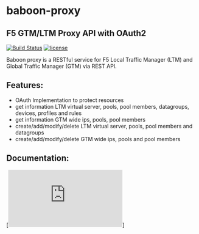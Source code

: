 # baboon-proxy
## F5 GTM/LTM Proxy API with OAuth2

[![Build Status](https://travis-ci.org/zalando-techmonkeys/baboon-proxy.svg?branch=master)](https://travis-ci.org/zalando-techmonkeys/baboon-proxy)
[![license](http://img.shields.io/badge/license-MIT-yellow.svg?style=flat)](https://raw.githubusercontent.com/zalando-techmonkeys/baboon-proxy/master/LICENSE)

Baboon proxy is a RESTful service for F5 Local Traffic Manager (LTM) and Global Traffic Manager (GTM) via REST API. 

## Features:

- OAuth Implementation to protect resources
- get information LTM virtual server, pools, pool members, datagroups, devices, profiles and rules
- get information GTM wide ips, pools, pool members
- create/add/modify/delete LTM virtual server, pools, pool members and datagroups
- create/add/modify/delete GTM wide ips, pools and pool members

## Documentation:

[![Baboon Proxy Read the Docs](https://techmonkeys.readthedocs.org/en/latest/baboon-proxy/index.html)]

